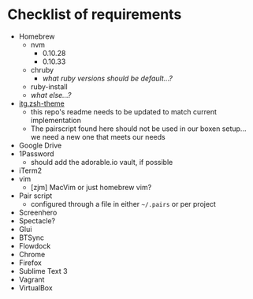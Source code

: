 # Checklist of requirements

* Homebrew
  - nvm
    + 0.10.28
    + 0.10.33
  - chruby
    + *what ruby versions should be default...?*
  - ruby-install
  - *what else...?*
* [itg.zsh-theme](https://github.com/itsthatguy/itg.zsh-theme)
  - this repo's readme needs to be updated to match current implementation
  - The pairscript found here should not be used in our boxen setup... we need a new one that meets our needs
* Google Drive
* 1Password
  - should add the adorable.io vault, if possible
* iTerm2
* vim
  - [zjm] MacVim or just homebrew vim?
* Pair script
  - configured through a file in either `~/.pairs` or per project
* Screenhero
* Spectacle?
* Glui
* BTSync
* Flowdock
* Chrome
* Firefox
* Sublime Text 3
* Vagrant
* VirtualBox
